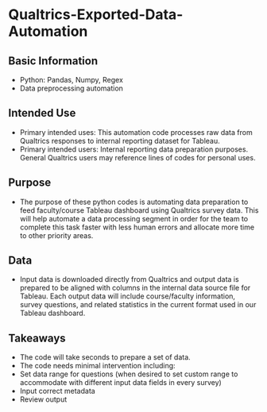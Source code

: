# Qualtrics-Exported-Data-Automation
 
## Basic Information 
* Python: Pandas, Numpy, Regex
* Data preprocessing automation

## Intended Use
* Primary intended uses: This automation code processes raw data from Qualtrics responses to internal reporting dataset for Tableau.
* Primary intended users: Internal reporting data preparation purposes. General Qualtrics users may reference lines of codes for personal uses.

## Purpose
* The purpose of these python codes is automating data preparation to feed faculty/course Tableau dashboard using Qualtrics survey data. This will help automate a data processing segment in order for the team to complete this task faster with less human errors and allocate more time to other priority areas.

## Data
* Input data is downloaded directly from Qualtrics and output data is prepared to be aligned with columns in the internal data source file for Tableau. Each output data will include course/faculty information, survey questions, and related statistics in the current format used in our Tableau dashboard.

## Takeaways
* The code will take seconds to prepare a set of data.
*	The code needs minimal intervention including:
 *	Set data range for questions (when desired to set custom range to accommodate with different input data fields in every survey)
 * Input correct metadata
 * Review output
